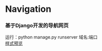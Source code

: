 # Navigation
### 基于Django开发的导航网页


运行：python manage.py runserver 域名:端口<br>
[样式预览](https://bklooo.github.io/ "点击前往")
